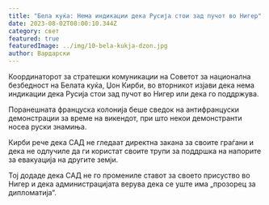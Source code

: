 ```yaml
---
title: "Бела куќа: Нема индикации дека Русија стои зад пучот во Нигер"
date: 2023-08-02T08:00:10.344Z
category: свет
featured: true
featuredImage: ../img/10-bela-kukja-dzon.jpg
author: Вардарски
---
```

Координаторот за стратешки комуникации на Советот за национална безбедност на Белата куќа, Џон Кирби, во вторникот изјави дека нема индикации дека Русија стои зад пучот во Нигер или дека го поддржува.

Поранешната француска колонија беше сведок на антифранцуски демонстрации за време на викендот, при што некои демонстранти носеа руски знамиња.

Кирби рече дека САД не гледаат директна закана за своите граѓани и дека не одлучиле да ги користат своите трупи за поддршка на напорите за евакуација на другите земји.

Тој додаде дека САД не го промениле ставот за своето присуство во Нигер и дека администрацијата верува дека се уште има „прозорец за дипломатија“.